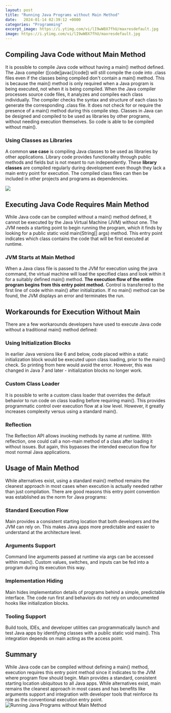 ```yaml
---
layout: post
title: "Running Java Programs without Main Method"
date:   2024-01-14 02:39:12 +0000
categories: "Programming"
excerpt_image: https://i.ytimg.com/vi/lI9wW8X7fhU/maxresdefault.jpg
image: https://i.ytimg.com/vi/lI9wW8X7fhU/maxresdefault.jpg
---
```


## Compiling Java Code without Main Method
It is possible to compile Java code without having a main() method defined. The Java compiler ([code]javac[/code]) will still compile the code into .class files even if the classes being compiled don't contain a main() method. This is because the main() method is only required when a Java program is being executed, not when it is being compiled. 
When the Java compiler processes source code files, it analyzes and compiles each class individually. The compiler checks the syntax and structure of each class to generate the corresponding .class file. It does not check for or require the presence of a main() method during this compile step. Classes in Java can be designed and compiled to be used as libraries by other programs, without needing execution themselves. So code is able to be compiled without main().
### Using Classes as Libraries
A common **use case** is compiling Java classes to be used as libraries by other applications. Library code provides functionality through public methods and fields but is not meant to run independently. These **library classes** are compiled regularly during development even though they lack a main entry point for execution. The compiled class files can then be included in other projects and programs as dependencies.

![](https://4.bp.blogspot.com/-VEpr3KO4Sng/XAJWUFG9BZI/AAAAAAAAAGA/CMangIcZTUMSMUXgQQ2ZJDyLN8SZAd9bwCLcBGAs/s1600/11.PNG)
## Executing Java Code Requires Main Method 
While Java code can be compiled without a main() method defined, it cannot be executed by the Java Virtual Machine (JVM) without one. The JVM needs a starting point to begin running the program, which it finds by looking for a public static void main(String[] args) method. This entry point indicates which class contains the code that will be first executed at runtime.
### JVM Starts at Main Method
When a Java class file is passed to the JVM for execution using the java command, the virtual machine will load the specified class and look within it for a suitably defined main() method. **The execution flow of the entire program begins from this entry point method.** Control is transferred to the first line of code within main() after initialization. If no main() method can be found, the JVM displays an error and terminates the run.
## Workarounds for Execution Without Main
There are a few workarounds developers have used to execute Java code without a traditional main() method defined:
### Using Initialization Blocks 
In earlier Java versions like 6 and below, code placed within a static initialization block would be executed upon class loading, prior to the main() check. So printing from here would avoid the error. However, this was changed in Java 7 and later - initialization blocks no longer work.
### Custom Class Loader
It is possible to write a custom class loader that overrides the default behavior to run code on class loading before requiring main(). This provides programmatic control over execution flow at a low level. However, it greatly increases complexity versus using a standard main().
### Reflection 
The Reflection API allows invoking methods by name at runtime. With reflection, one could call a non-main method of a class after loading it without issues. But again, this bypasses the intended execution flow for most normal Java applications.
## Usage of Main Method
While alternatives exist, using a standard main() method remains the cleanest approach in most cases when execution is actually needed rather than just compilation. There are good reasons this entry point convention was established as the norm for Java programs:
### Standard Execution Flow
Main provides a consistent starting location that both developers and the JVM can rely on. This makes Java apps more predictable and easier to understand at the architecture level.
### Arguments Support 
Command line arguments passed at runtime via args can be accessed within main(). Custom values, switches, and inputs can be fed into a program during its execution this way.
### Implementation Hiding
Main hides implementation details of programs behind a simple, predictable interface. The code run first and behaviors do not rely on undocumented hooks like initialization blocks.
### Tooling Support
Build tools, IDEs, and developer utilities can programmatically launch and test Java apps by identifying classes with a public static void main(). This integration depends on main acting as the access point.
## Summary
While Java code can be compiled without defining a main() method, execution requires this entry point method since it indicates to the JVM where program flow should begin. Main provides a standard, consistent starting location ubiquitous to all Java apps. While alternatives exist, main remains the cleanest approach in most cases and has benefits like arguments support and integration with developer tools that reinforce its role as the conventional execution entry point.
 ![Running Java Programs without Main Method](https://i.ytimg.com/vi/lI9wW8X7fhU/maxresdefault.jpg)